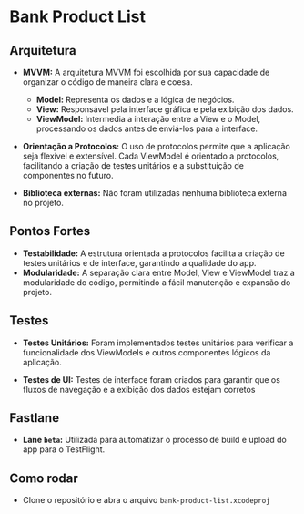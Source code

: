 # Bank Product List

## Arquitetura

- **MVVM:** A arquitetura MVVM foi escolhida por sua capacidade de organizar o código de maneira clara e coesa.

  - **Model:** Representa os dados e a lógica de negócios.
  - **View:** Responsável pela interface gráfica e pela exibição dos dados.
  - **ViewModel:** Intermedia a interação entre a View e o Model, processando os dados antes de enviá-los para a interface.

- **Orientação a Protocolos:** O uso de protocolos permite que a aplicação seja flexível e extensível. Cada ViewModel é orientado a protocolos, facilitando a criação de testes unitários e a substituição de componentes no futuro.

- **Biblioteca externas:** Não foram utilizadas nenhuma biblioteca externa no projeto.

## Pontos Fortes

- **Testabilidade:** A estrutura orientada a protocolos facilita a criação de testes unitários e de interface, garantindo a qualidade do app.
- **Modularidade:** A separação clara entre Model, View e ViewModel traz a modularidade do código, permitindo a fácil manutenção e expansão do projeto.

## Testes

- **Testes Unitários:** Foram implementados testes unitários para verificar a funcionalidade dos ViewModels e outros componentes lógicos da aplicação.

- **Testes de UI:** Testes de interface foram criados para garantir que os fluxos de navegação e a exibição dos dados estejam corretos

## Fastlane

- **Lane `beta`:** Utilizada para automatizar o processo de build e upload do app para o TestFlight.

## Como rodar
- Clone o repositório e abra o arquivo `bank-product-list.xcodeproj`
